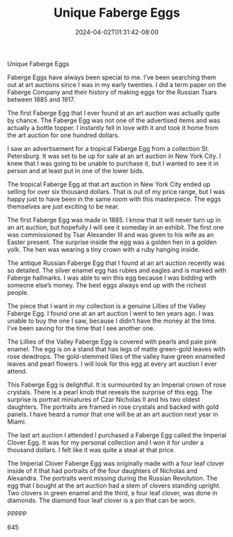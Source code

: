 ﻿---
title: "Unique Faberge Eggs"
date: 2024-04-02T01:31:42-08:00
description: "Art Auctions Tips for Web Success"
featured_image: "/images/Art Auctions.jpg"
tags: ["Art Auctions"]
---

Unique Faberge Eggs

Faberge Eggs have always been special to me.  I’ve been searching them out at art auctions since I was in my early twenties.  I did a term paper on the Faberge Company and their history of making eggs for the Russian Tsars between 1885 and 1917.

The first Faberge Egg that I ever found at an art auction was actually quite by chance.  The Faberge Egg was not one of the advertised items and was actually a bottle topper.  I instantly fell in love with it and took it home from the art auction for one hundred dollars.

I saw an advertisement for a tropical Faberge Egg from a collection St. Petersburg.  It was set to be up for sale at an art auction in New York City.  I knew that I was going to be unable to purchase it, but I wanted to see it in person and at least put in one of the lower bids.

The tropical Faberge Egg at that art auction in New York City ended up selling for over six thousand dollars.  That is out of my price range, but I was happy just to have been in the same room with this masterpiece.  The eggs themselves are just exciting to be near.

The first Faberge Egg was made in 1885.  I know that it will never turn up in an art auction, but hopefully I will see it someday in an exhibit.  The first one was commissioned by Tsar Alexander III and was given to his wife as an Easter present.  The surprise inside the egg was a golden hen in a golden yolk.  The hen was wearing a tiny crown with a ruby hanging inside.

The antique Russian Faberge Egg that I found at an art auction recently was so detailed.  The silver enamel egg has rubies and eagles and is marked with Faberge hallmarks.  I was able to win this egg because I was bidding with someone else’s money.  The best eggs always end up with the richest people.

The piece that I want in my collection is a genuine Lillies of the Valley Faberge Egg.  I found one at an art auction I went to ten years ago.  I was unable to buy the one I saw, because I didn’t have the money at the time.  I’ve been saving for the time that I see another one.

The Lillies of the Valley Faberge Egg is covered with pearls and pale pink enamel.  The egg is on a stand that has legs of matte green-gold leaves with rose dewdrops. The gold-stemmed lilies of the valley have green enamelled leaves and pearl flowers. I will look for this egg at every art auction I ever attend.

This Faberge Egg is delightful.  It is surmounted by an Imperial crown of rose crystals.  There is a pearl knob that reveals the surprise of this egg.  The surprise is portrait miniatures of Czar Nicholas II and his two oldest daughters.  The portraits are framed in rose crystals and backed with gold panels.  I have heard a rumor that one will be at an art auction next year in Miami.

The last art auction I attended I purchased a Faberge Egg called the Imperial Clover Egg.  It was for my personal collection and I won it for under a thousand dollars.  I felt like it was quite a steal at that price.

The Imperial Clover Faberge Egg was originally made with a four leaf clover inside of it that had portraits of the four daughters of Nicholas and Alexandra.  The portraits went missing during the Russian Revolution.  The egg that I bought at the art auction had a stem of clovers standing upright.  Two clovers in green enamel and the third, a four leaf clover, was done in diamonds.  The diamond four leaf clover is a pin that can be worn.

PPPPP

645

